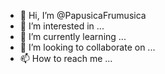 - 👋 Hi, I’m @PapusicaFrumusica
- 👀 I’m interested in ...
- 🌱 I’m currently learning ...
- 💞️ I’m looking to collaborate on ...
- 📫 How to reach me ...

<!---
PapusicaFrumusica/PapusicaFrumusica is a ✨ special ✨ repository because its `README.md` (this file) appears on your GitHub profile.
You can click the Preview link to take a look at your changes.
--->
